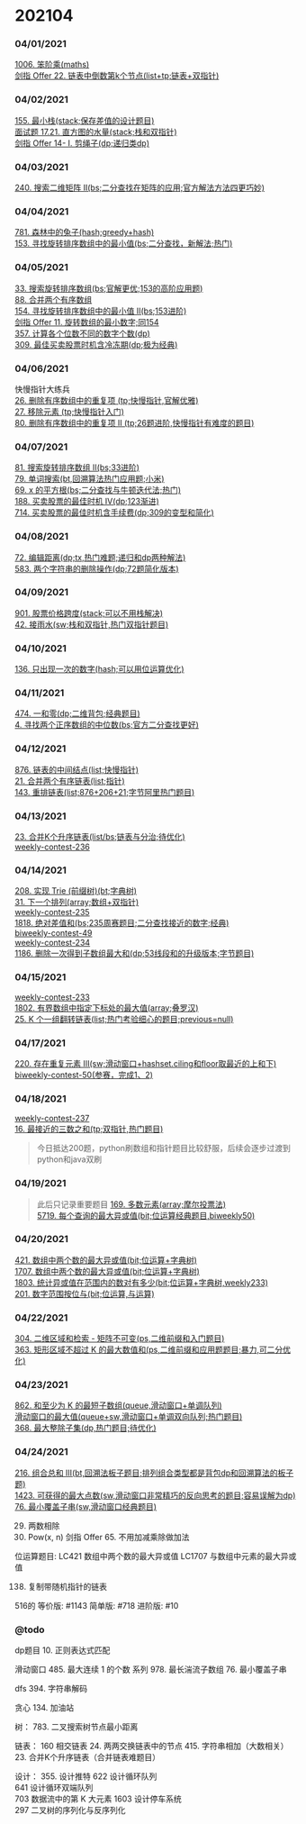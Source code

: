 # 202104

### 04/01/2021
[1006. 笨阶乘(maths)](../../java/org/rongjoker/maths/ClumsyFactorial1006.java)<br>
[剑指 Offer 22. 链表中倒数第k个节点(list+tp;链表+双指针)](../../java/org/rongjoker/offer/GetKthFromEnd22.java)<br>


### 04/02/2021
[155. 最小栈(stack;保存差值的设计题目)](../../java/org/rongjoker/stack/MinStack.java)<br>
[面试题 17.21. 直方图的水量(stack;栈和双指针)](../../java/org/rongjoker/stack/VolumeOfHistogramLcci.java)<br>
[剑指 Offer 14- I. 剪绳子(dp;递归类dp)](../../java/org/rongjoker/dp/recursion/CuttingRope.java)<br>


### 04/03/2021
[240. 搜索二维矩阵 II(bs;二分查找在矩阵的应用;官方解法方法四更巧妙)](../../java/org/rongjoker/binarysearch/SearchMatrix240.java)<br>

### 04/04/2021
[781. 森林中的兔子(hash;greedy+hash)](../../java/org/rongjoker/array/RabbitsInForest781.java)<br>
[153. 寻找旋转排序数组中的最小值(bs;二分查找，新解法;热门)](../../java/org/rongjoker/binarysearch/FindMin153.java)<br>


### 04/05/2021
[33. 搜索旋转排序数组(bs;官解更优;153的高阶应用题)](../../java/org/rongjoker/binarysearch/SearchInRotatedSortedArray33.java)<br>
[88. 合并两个有序数组](../../java/org/rongjoker/merge/MergeSortedArray88.java)<br>
[154. 寻找旋转排序数组中的最小值 II(bs;153进阶)](../../java/org/rongjoker/binarysearch/FindMin154.java)<br>
[剑指 Offer 11. 旋转数组的最小数字;同154](../../java/org/rongjoker/offer/MinArray11.java)<br>
[357. 计算各个位数不同的数字个数(dp)](../../java/org/rongjoker/dp/target/CountNumbersWithUniqueDigits357.java)<br>
[309. 最佳买卖股票时机含冷冻期(dp;极为经典)](../../java/org/rongjoker/dp/stock/BestTimeToBuyAndSellStock309.java)<br>


### 04/06/2021
快慢指针大练兵<br>
[26. 删除有序数组中的重复项 (tp;快慢指针,官解优雅)](../../java/org/rongjoker/sw/RemoveDuplicatesFromSortedArray26.java)<br>
[27. 移除元素 (tp;快慢指针入门)](../../java/org/rongjoker/sw/RemoveElement27.java)<br>
[80. 删除有序数组中的重复项 II (tp;26题进阶,快慢指针有难度的题目)](../../java/org/rongjoker/sw/RemoveDuplicatesFromSortedArrayIi80.java)<br>


### 04/07/2021
[81. 搜索旋转排序数组 II(bs;33进阶)](../../java/org/rongjoker/binarysearch/SearchInRotatedSortedArray81.java)<br>
[79. 单词搜索(bt,回溯算法热门应用题;小米)](../../java/org/rongjoker/bt/WordSearch79.java)<br>
[69. x 的平方根(bs;二分查找与牛顿迭代法;热门)](../../java/org/rongjoker/binarysearch/Sqrt69.java)<br>
[188. 买卖股票的最佳时机 IV(dp;123渐进)](../../java/org/rongjoker/dp/stock/BestTimeToBuyAndSellStock188.java)<br>
[714. 买卖股票的最佳时机含手续费(dp;309的变型和简化)](../../java/org/rongjoker/dp/stock/BestTimeToBuyAndSellStockWithTransactionFee714.java)<br>



### 04/08/2021
[72. 编辑距离(dp;tx,热门难题;递归和dp两种解法)](../../java/org/rongjoker/dp/target/EditDistance72.java)<br>
[583. 两个字符串的删除操作(dp;72题简化版本)](../../java/org/rongjoker/dp/target/DeleteOperationForTwoStrings583.java)<br>

### 04/09/2021
[901. 股票价格跨度(stack;可以不用栈解决)](../../java/org/rongjoker/stack/StockSpanner.java)<br>
[42. 接雨水(sw;栈和双指针,热门双指针题目)](../../java/org/rongjoker/sw/TrappingRainWater42.java)<br>


### 04/10/2021
[136. 只出现一次的数字(hash;可以用位运算优化)](../../java/org/rongjoker/array/SingleNumber136.java)<br>


### 04/11/2021
[474. 一和零(dp;二维背包;经典题目)](../../java/org/rongjoker/dp/target/OnesAndZeroes474.java)<br>
[4. 寻找两个正序数组的中位数(bs;官方二分查找更好)](../../java/org/rongjoker/binarysearch/FindMedianSortedArrays4.java)<br>



### 04/12/2021
[876. 链表的中间结点(list;快慢指针)](../../java/org/rongjoker/list/MiddleOfTheLinkedList876.java)<br>
[21. 合并两个有序链表(list;指针)](../../java/org/rongjoker/list/MergeTwoSortedLists21.java)<br>
[143. 重排链表(list;876+206+21;字节阿里热门题目)](../../java/org/rongjoker/list/ReorderList143.java)<br>

### 04/13/2021
[23. 合并K个升序链表(list/bs;链表与分治;待优化)](../../java/org/rongjoker/list/MergeKsortedLists23.java)<br>
[weekly-contest-236](../../java/org/rongjoker/contest/week236)<br>


### 04/14/2021
[208. 实现 Trie (前缀树)(bt;字典树)](../../java/org/rongjoker/binarytree/Trie.java)<br>
[31. 下一个排列(array;数组+双指针)](../../java/org/rongjoker/array/NextPermutation31.java)<br>
[weekly-contest-235](../../java/org/rongjoker/contest/week235)<br>
[1818. 绝对差值和(bs;235周赛题目;二分查找接近的数字;经典)](../../java/org/rongjoker/binarysearch/MinAbsoluteSumDiff1818.java)<br>
[biweekly-contest-49](../../java/org/rongjoker/contest/biweekly49)<br>
[weekly-contest-234](../../java/org/rongjoker/contest/week234)<br>
[1186. 删除一次得到子数组最大和(dp;53线段和的升级版本;字节题目)](../../java/org/rongjoker/dp/target/MaximumSubarraySumWithOneDeletion1186.java)<br>


### 04/15/2021
[weekly-contest-233](../../java/org/rongjoker/contest/week233)<br>
[1802. 有界数组中指定下标处的最大值(array;叠罗汉)](../../java/org/rongjoker/array/MaximumValueAtAGivenIndexInABoundedArray1802.java)<br>
[25. K 个一组翻转链表(list;热门考验细心的题目;previous=null)](../../java/org/rongjoker/list/ReverseNodesInKGroup25.java)<br>



### 04/17/2021
[220. 存在重复元素 III(sw;滑动窗口+hashset.ciling和floor取最近的上和下)](../../java/org/rongjoker/sw/ContainsNearbyAlmostDuplicate220.java)<br>
[biweekly-contest-50(参赛，完成1、2)](../../java/org/rongjoker/contest/biweekly50)<br>


### 04/18/2021
[weekly-contest-237](../../java/org/rongjoker/contest/week237)<br>
[16. 最接近的三数之和(tp;双指针,热门题目)](../../java/org/rongjoker/sw/ThreeSumClosest16.java)<br>
>今日抵达200题，python刷数组和指针题目比较舒服，后续会逐步过渡到python和java双刷


### 04/19/2021
> 此后只记录重要题目
[169. 多数元素(array;摩尔投票法)](../../java/org/rongjoker/array/MajorityElement169.java)<br>
[5719. 每个查询的最大异或值(bit;位运算经典题目,biweekly50)](../../java/org/rongjoker/bit/MaximumXorForEachQuery5719.java)<br>


### 04/20/2021
[421. 数组中两个数的最大异或值(bit;位运算+字典树)](../../java/org/rongjoker/bit/MaximumXorOfTwoNumbersInAnArray421.java)<br>
[1707. 数组中两个数的最大异或值(bit;位运算+字典树)](../../java/org/rongjoker/bit/MaximumXorWithAnElementFromArray1701.java)<br>
[1803. 统计异或值在范围内的数对有多少(bit;位运算+字典树,weekly233)](../../java/org/rongjoker/bit/CountPairsWithXorInARange1803.java)<br>
[201. 数字范围按位与(bit;位运算,与运算)](../../java/org/rongjoker/bit/BitwiseAndOfNumbersRange201.java)<br>


### 04/22/2021
[304. 二维区域和检索 - 矩阵不可变(ps,二维前缀和入门题目)](../../java/org/rongjoker/ps/NumMatrix304.java)<br>
[363. 矩形区域不超过 K 的最大数值和(ps,二维前缀和应用题题目;暴力,可二分优化)](../../java/org/rongjoker/ps/MaxSumOfRectangleNoLargerThanK363.java)<br>


### 04/23/2021
[862. 和至少为 K 的最短子数组(queue,滑动窗口+单调队列)](../../java/org/rongjoker/queue/ShortestSubarray862.java)<br>
[滑动窗口的最大值(queue+sw,滑动窗口+单调双向队列;热门题目)](../../java/org/rongjoker/queue/MaxSlidingWindow239.java)<br>
[368. 最大整除子集(dp,热门题目;待优化)](../../java/org/rongjoker/dp/target/LargestDivisibleSubset368.java)<br>


### 04/24/2021
[216. 组合总和 III(bt,回溯法板子题目;排列组合类型都是背包dp和回溯算法的板子题)](../../java/org/rongjoker/bt/CombinationSum3.java)<br>
[1423. 可获得的最大点数(sw,滑动窗口非常精巧的反向思考的题目;容易误解为dp)](../../java/org/rongjoker/sw/MaxScore1423.java)<br>
[76. 最小覆盖子串(sw,滑动窗口经典题目)](../../java/org/rongjoker/sw/MinimumWindowSubstring76.java)<br>


29. 两数相除
50. Pow(x, n)
    剑指 Offer 65. 不用加减乘除做加法


位运算题目:
LC421 数组中两个数的最大异或值
LC1707 与数组中元素的最大异或值

138. 复制带随机指针的链表

516的
等价版: #1143
简单版: #718
进阶版: #10



### @todo

dp题目
10. 正则表达式匹配


滑动窗口
485. 最大连续 1 的个数 系列
978. 最长湍流子数组
76. 最小覆盖子串




dfs
394. 字符串解码



贪心
134. 加油站

树：
783. 二叉搜索树节点最小距离

链表：
     160
     相交链表
     24. 两两交换链表中的节点
    415. 字符串相加（大数相关）
    23. 合并K个升序链表（合并链表难题目）

设计：
355. 设计推特
     622
     设计循环队列  
     641
     设计循环双端队列  
     703
     数据流中的第 K 大元素
     1603
     设计停车系统  
     297
     二叉树的序列化与反序列化  







